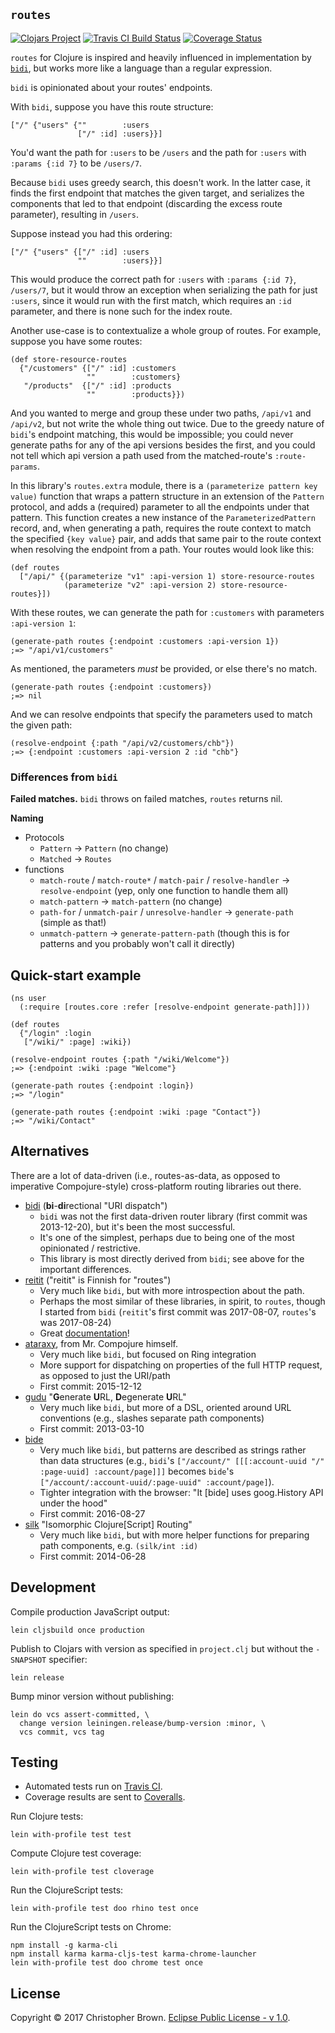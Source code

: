 ## `routes`

[![Clojars Project](https://img.shields.io/clojars/v/routes.svg)](https://clojars.org/routes)
[![Travis CI Build Status](https://travis-ci.org/chbrown/routes-clojure.svg?branch=master)](https://travis-ci.org/chbrown/routes-clojure)
[![Coverage Status](https://coveralls.io/repos/github/chbrown/routes-clojure/badge.svg?branch=master)](https://coveralls.io/github/chbrown/routes-clojure?branch=master)

`routes` for Clojure is inspired and heavily influenced in implementation by [`bidi`](https://github.com/juxt/bidi),
but works more like a language than a regular expression.

`bidi` is opinionated about your routes' endpoints.

With `bidi`, suppose you have this route structure:

    ["/" {"users" {""        :users
                   ["/" :id] :users}}]

You'd want the path for `:users` to be `/users` and the path for `:users` with `:params {:id 7}` to be `/users/7`.

Because `bidi` uses greedy search, this doesn't work.
In the latter case, it finds the first endpoint that matches the given target,
and serializes the components that led to that endpoint (discarding the excess route parameter),
resulting in `/users`.

Suppose instead you had this ordering:

    ["/" {"users" {["/" :id] :users
                   ""        :users}}]

This would produce the correct path for `:users` with `:params {:id 7}`, `/users/7`,
but it would throw an exception when serializing the path for just `:users`,
since it would run with the first match, which requires an `:id` parameter,
and there is none such for the index route.

Another use-case is to contextualize a whole group of routes.
For example, suppose you have some routes:

    (def store-resource-routes
      {"/customers" {["/" :id] :customers
                     ""        :customers}
       "/products"  {["/" :id] :products
                     ""        :products}})

And you wanted to merge and group these under two paths,
`/api/v1` and `/api/v2`,
but not write the whole thing out twice.
Due to the greedy nature of `bidi`'s endpoint matching, this would be impossible;
you could never generate paths for any of the api versions besides the first,
and you could not tell which api version a path used from the matched-route's `:route-params`.

In this library's `routes.extra` module,
there is a `(parameterize pattern key value)` function
that wraps a pattern structure in an extension of the `Pattern` protocol,
and adds a (required) parameter to all the endpoints under that pattern.
This function creates a new instance of the `ParameterizedPattern` record,
and, when generating a path, requires the route context to match the specified `{key value}` pair,
and adds that same pair to the route context when resolving the endpoint from a path.
Your routes would look like this:

    (def routes
      ["/api/" {(parameterize "v1" :api-version 1) store-resource-routes
                (parameterize "v2" :api-version 2) store-resource-routes}])

With these routes, we can generate the path for `:customers` with parameters `:api-version 1`:

    (generate-path routes {:endpoint :customers :api-version 1})
    ;=> "/api/v1/customers"

As mentioned, the parameters _must_ be provided, or else there's no match.

    (generate-path routes {:endpoint :customers})
    ;=> nil

And we can resolve endpoints that specify the parameters used to match the given path:

    (resolve-endpoint {:path "/api/v2/customers/chb"})
    ;=> {:endpoint :customers :api-version 2 :id "chb"}


### Differences from `bidi`

**Failed matches.**
`bidi` throws on failed matches, `routes` returns nil.

**Naming**
* Protocols
  - `Pattern` → `Pattern` (no change)
  - `Matched` → `Routes`
* functions
  - `match-route` / `match-route*` / `match-pair` / `resolve-handler` → `resolve-endpoint`
    (yep, only one function to handle them all)
  - `match-pattern` → `match-pattern`
    (no change)
  - `path-for` / `unmatch-pair` / `unresolve-handler` → `generate-path`
    (simple as that!)
  - `unmatch-pattern` → `generate-pattern-path`
    (though this is for patterns and you probably won't call it directly)


## Quick-start example

    (ns user
      (:require [routes.core :refer [resolve-endpoint generate-path]]))

    (def routes
      {"/login" :login
       ["/wiki/" :page] :wiki})

    (resolve-endpoint routes {:path "/wiki/Welcome"})
    ;=> {:endpoint :wiki :page "Welcome"}

    (generate-path routes {:endpoint :login})
    ;=> "/login"

    (generate-path routes {:endpoint :wiki :page "Contact"})
    ;=> "/wiki/Contact"


## Alternatives

There are a lot of data-driven (i.e., routes-as-data, as opposed to imperative Compojure-style) cross-platform routing libraries out there.

* [bidi](https://github.com/juxt/bidi) (**bi**-**di**rectional "URI dispatch")
  - `bidi` was not the first data-driven router library (first commit was 2013-12-20), but it's been the most successful.
  - It's one of the simplest, perhaps due to being one of the most opinionated / restrictive.
  - This library is most directly derived from `bidi`; see above for the important differences.
* [reitit](https://github.com/metosin/reitit) ("reitit" is Finnish for "routes")
  - Very much like `bidi`, but with more introspection about the path.
  - Perhaps the most similar of these libraries, in spirit, to `routes`,
    though I started from `bidi` (`reitit`'s first commit was 2017-08-07, `routes`'s was 2017-08-24)
  - Great [documentation](https://metosin.github.io/reitit/)!
* [ataraxy](https://github.com/weavejester/ataraxy), from Mr. Compojure himself.
  - Very much like `bidi`, but focused on Ring integration
  - More support for dispatching on properties of the full HTTP request, as opposed to just the URI/path
  - First commit: 2015-12-12
* [gudu](https://github.com/thatismatt/gudu) "**G**enerate **U**RL, **D**egenerate **U**RL"
  - Very much like `bidi`, but more of a DSL, oriented around URL conventions
    (e.g., slashes separate path components)
  - First commit: 2013-03-10
* [bide](https://github.com/funcool/bide)
  - Very much like `bidi`, but patterns are described as strings rather than data structures
    (e.g., `bidi`'s `["/account/" [[[:account-uuid "/" :page-uuid] :account/page]]]` becomes
           `bide`'s `["/account/:account-uuid/:page-uuid" :account/page]`).
  - Tighter integration with the browser: "It [bide] uses goog.History API under the hood"
  - First commit: 2016-08-27
* [silk](https://github.com/DomKM/silk) "Isomorphic Clojure[Script] Routing"
  - Very much like `bidi`, but with more helper functions for preparing path components, e.g. `(silk/int :id)`
  - First commit: 2014-06-28


## Development

Compile production JavaScript output:

    lein cljsbuild once production

Publish to Clojars with version as specified in `project.clj` but without the `-SNAPSHOT` specifier:

    lein release

Bump minor version without publishing:

    lein do vcs assert-committed, \
      change version leiningen.release/bump-version :minor, \
      vcs commit, vcs tag


## Testing

* Automated tests run on [Travis CI](https://travis-ci.org/chbrown/routes-clojure).
* Coverage results are sent to [Coveralls](https://coveralls.io/github/chbrown/routes-clojure).

Run Clojure tests:

    lein with-profile test test

Compute Clojure test coverage:

    lein with-profile test cloverage

Run the ClojureScript tests:

    lein with-profile test doo rhino test once

Run the ClojureScript tests on Chrome:

    npm install -g karma-cli
    npm install karma karma-cljs-test karma-chrome-launcher
    lein with-profile test doo chrome test once


## License

Copyright © 2017 Christopher Brown. [Eclipse Public License - v 1.0](https://www.eclipse.org/legal/epl-v10.html).
